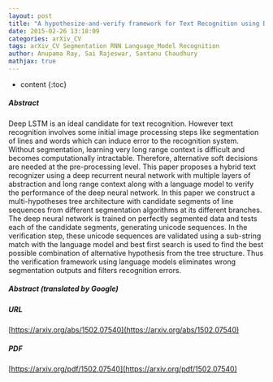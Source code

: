 ```yaml
---
layout: post
title: "A hypothesize-and-verify framework for Text Recognition using Deep Recurrent Neural Networks"
date: 2015-02-26 13:18:09
categories: arXiv_CV
tags: arXiv_CV Segmentation RNN Language_Model Recognition
author: Anupama Ray, Sai Rajeswar, Santanu Chaudhury
mathjax: true
---
```


* content
{:toc}

##### Abstract
Deep LSTM is an ideal candidate for text recognition. However text recognition involves some initial image processing steps like segmentation of lines and words which can induce error to the recognition system. Without segmentation, learning very long range context is difficult and becomes computationally intractable. Therefore, alternative soft decisions are needed at the pre-processing level. This paper proposes a hybrid text recognizer using a deep recurrent neural network with multiple layers of abstraction and long range context along with a language model to verify the performance of the deep neural network. In this paper we construct a multi-hypotheses tree architecture with candidate segments of line sequences from different segmentation algorithms at its different branches. The deep neural network is trained on perfectly segmented data and tests each of the candidate segments, generating unicode sequences. In the verification step, these unicode sequences are validated using a sub-string match with the language model and best first search is used to find the best possible combination of alternative hypothesis from the tree structure. Thus the verification framework using language models eliminates wrong segmentation outputs and filters recognition errors.

##### Abstract (translated by Google)


##### URL
[https://arxiv.org/abs/1502.07540](https://arxiv.org/abs/1502.07540)

##### PDF
[https://arxiv.org/pdf/1502.07540](https://arxiv.org/pdf/1502.07540)


